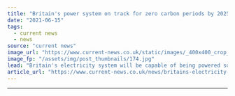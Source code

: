 ```yaml
---
title: "Britain's power system on track for zero carbon periods by 2025, ESO says"
date: "2021-06-15"
tags: 
  - current news
  - news
source: "current news"
image_url: "https://www.current-news.co.uk/static/images/_400x400_crop_center-center/Sunny-power-lines-pxfuel-NC.jpg"
image_fp: "/assets/img/post_thumbnails/174.jpg"
lead: "Britain's electricity system will be capable of being powered solely by zero carbon sources of power by 2025 for periods at a time, National Grid ESO has said."
article_url: "https://www.current-news.co.uk/news/britains-electricity-system-on-track-to-run-100-zero-carbon-by-2025?utm_source=rss-feeds&utm_medium=rss&utm_campaign=rss"
---
```


---
